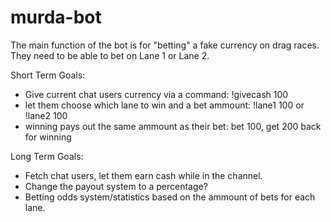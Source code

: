 # murda-bot

The main function of the bot is for "betting" a fake currency on drag races. They need to be able to bet on Lane 1 or Lane 2.

Short Term Goals:

- Give current chat users currency via a command: !givecash 100
- let them choose which lane to win and a bet ammount: !lane1 100 or !lane2 100
- winning pays out the same ammount as their bet: bet 100, get 200 back for winning

Long Term Goals:

- Fetch chat users, let them earn cash while in the channel.
- Change the payout system to a percentage?
- Betting odds system/statistics based on the ammount of bets for each lane.
